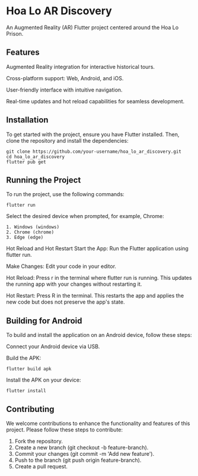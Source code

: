 # Hoa Lo AR Discovery
An Augmented Reality (AR) Flutter project centered around the Hoa Lo Prison.

## Features
Augmented Reality integration for interactive historical tours.

Cross-platform support: Web, Android, and iOS.

User-friendly interface with intuitive navigation.

Real-time updates and hot reload capabilities for seamless development.

## Installation
To get started with the project, ensure you have Flutter installed. Then, clone the repository and install the dependencies:

```
git clone https://github.com/your-username/hoa_lo_ar_discovery.git
cd hoa_lo_ar_discovery
flutter pub get
```
## Running the Project
To run the project, use the following commands:

```
flutter run
```
Select the desired device when prompted, for example, Chrome:
```
1. Windows (windows)
2. Chrome (chrome)
3. Edge (edge)
```

Hot Reload and Hot Restart
Start the App: Run the Flutter application using flutter run.

Make Changes: Edit your code in your editor.

Hot Reload: Press r in the terminal where flutter run is running. This updates the running app with your changes without restarting it.

Hot Restart: Press R in the terminal. This restarts the app and applies the new code but does not preserve the app's state.

## Building for Android
To build and install the application on an Android device, follow these steps:

Connect your Android device via USB.

Build the APK:
```
flutter build apk
```
Install the APK on your device:
```
flutter install
```
## Contributing
We welcome contributions to enhance the functionality and features of this project. Please follow these steps to contribute:

1. Fork the repository.
2. Create a new branch (git checkout -b feature-branch).
3. Commit your changes (git commit -m 'Add new feature').
4. Push to the branch (git push origin feature-branch).
5. Create a pull request.
